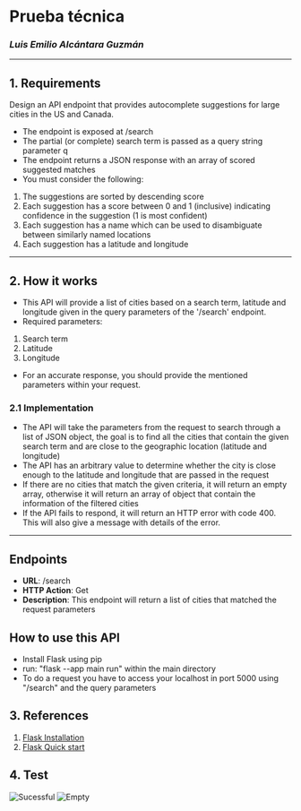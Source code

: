 # Prueba técnica

### _Luis Emilio Alcántara Guzmán_

---

## 1. Requirements

Design an API endpoint that provides autocomplete suggestions for large cities in the US and Canada.

- The endpoint is exposed at /search
- The partial (or complete) search term is passed as a query string parameter q
- The endpoint returns a JSON response with an array of scored suggested matches
- You must consider the following:

1.  The suggestions are sorted by descending score
2.  Each suggestion has a score between 0 and 1 (inclusive) indicating confidence in the suggestion (1 is most confident)
3.  Each suggestion has a name which can be used to disambiguate between similarly named locations
4.  Each suggestion has a latitude and longitude

---

## 2. How it works

- This API will provide a list of cities based on a search term, latitude and longitude given in the query parameters of the '/search' endpoint.
- Required parameters:

1.  Search term
2.  Latitude
3.  Longitude

- For an accurate response, you should provide the mentioned parameters within your request.

### 2.1 Implementation

- The API will take the parameters from the request to search through a list of JSON object, the goal is to find all the cities that contain the given search term and are close to the geographic location (latitude and longitude)
- The API has an arbitrary value to determine whether the city is close enough to the latitude and longitude that are passed in the request
- If there are no cities that match the given criteria, it will return an empty array, otherwise it will return an array of object that contain the information of the filtered cities
- If the API fails to respond, it will return an HTTP error with code 400. This will also give a message with details of the error.

---

## Endpoints

- **URL**: /search
- **HTTP Action**: Get
- **Description**: This endpoint will return a list of cities that matched the request parameters

## How to use this API

- Install Flask using pip
- run: "flask --app main run" within the main directory
- To do a request you have to access your localhost in port 5000 using "/search" and the query parameters

## 3. References

1. [Flask Installation](https://flask.palletsprojects.com/en/2.2.x/installation/)
2. [Flask Quick start](https://flask.palletsprojects.com/en/2.2.x/quickstart/)

## 4. Test
![Sucessful](https://user-images.githubusercontent.com/44034926/215229100-243ebec6-94b9-4171-8d8b-64fe573e163b.png)
![Empty](https://media.discordapp.net/attachments/929234619885289482/1068682730558193705/Screen_Shot_2023-01-27_at_6.03.32_p.m..png)
